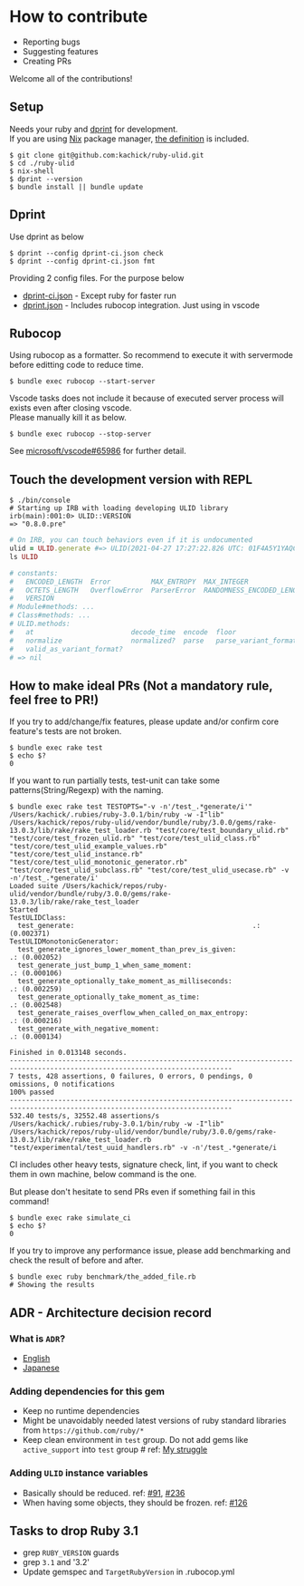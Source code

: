 # How to contribute

- Reporting bugs
- Suggesting features
- Creating PRs

Welcome all of the contributions!

## Setup

Needs your ruby and [dprint](https://dprint.dev/) for development.\
If you are using [Nix](https://nixos.org/) package manager, [the definition](shell.nix) is included.

```console
$ git clone git@github.com:kachick/ruby-ulid.git
$ cd ./ruby-ulid
$ nix-shell
$ dprint --version
$ bundle install || bundle update
```

## Dprint

Use dprint as below

```console
$ dprint --config dprint-ci.json check
$ dprint --config dprint-ci.json fmt
```

Providing 2 config files. For the purpose below

- [dprint-ci.json](dprint-ci.json) - Except ruby for faster run
- [dprint.json](dprint.json) - Includes rubocop integration. Just using in vscode

## Rubocop

Using rubocop as a formatter. So recommend to execute it with servermode before editting code to reduce time.

```console
$ bundle exec rubocop --start-server
```

Vscode tasks does not include it because of executed server process will exists even after closing vscode.\
Please manually kill it as below.

```console
$ bundle exec rubocop --stop-server
```

See [microsoft/vscode#65986](https://github.com/microsoft/vscode/issues/65986) for further detail.

## Touch the development version with REPL

```console
$ ./bin/console
# Starting up IRB with loading developing ULID library
irb(main):001:0> ULID::VERSION
=> "0.8.0.pre"
```

```ruby
# On IRB, you can touch behaviors even if it is undocumented
ulid = ULID.generate #=> ULID(2021-04-27 17:27:22.826 UTC: 01F4A5Y1YAQCYAYCTC7GRMJ9AA)
ls ULID

# constants:
#   ENCODED_LENGTH  Error          MAX_ENTROPY  MAX_INTEGER                MAX_MILLISECONDS          MonotonicGenerator
#   OCTETS_LENGTH   OverflowError  ParserError  RANDOMNESS_ENCODED_LENGTH  TIMESTAMP_ENCODED_LENGTH  UnexpectedError
#   VERSION
# Module#methods: ...
# Class#methods: ...
# ULID.methods:
#   at                        decode_time  encode  floor                 from_integer  generate  max   min
#   normalize                 normalized?  parse   parse_variant_format  range         sample    scan  try_convert
#   valid_as_variant_format?
# => nil
```

## How to make ideal PRs (Not a mandatory rule, feel free to PR!)

If you try to add/change/fix features, please update and/or confirm core feature's tests are not broken.

```console
$ bundle exec rake test
$ echo $?
0
```

If you want to run partially tests, test-unit can take some patterns(String/Regexp) with the naming.

```console
$ bundle exec rake test TESTOPTS="-v -n'/test_.*generate/i'"
/Users/kachick/.rubies/ruby-3.0.1/bin/ruby -w -I"lib" /Users/kachick/repos/ruby-ulid/vendor/bundle/ruby/3.0.0/gems/rake-13.0.3/lib/rake/rake_test_loader.rb "test/core/test_boundary_ulid.rb" "test/core/test_frozen_ulid.rb" "test/core/test_ulid_class.rb" "test/core/test_ulid_example_values.rb" "test/core/test_ulid_instance.rb" "test/core/test_ulid_monotonic_generator.rb" "test/core/test_ulid_subclass.rb" "test/core/test_ulid_usecase.rb" -v -n'/test_.*generate/i'
Loaded suite /Users/kachick/repos/ruby-ulid/vendor/bundle/ruby/3.0.0/gems/rake-13.0.3/lib/rake/rake_test_loader
Started
TestULIDClass:
  test_generate:											.: (0.002371)
TestULIDMonotonicGenerator:
  test_generate_ignores_lower_moment_than_prev_is_given:						.: (0.002052)
  test_generate_just_bump_1_when_same_moment:								.: (0.000106)
  test_generate_optionally_take_moment_as_milliseconds:							.: (0.002259)
  test_generate_optionally_take_moment_as_time:								.: (0.002548)
  test_generate_raises_overflow_when_called_on_max_entropy:						.: (0.000216)
  test_generate_with_negative_moment:									.: (0.000134)

Finished in 0.013148 seconds.
-----------------------------------------------------------------------------------------------------------------------------
7 tests, 428 assertions, 0 failures, 0 errors, 0 pendings, 0 omissions, 0 notifications
100% passed
-----------------------------------------------------------------------------------------------------------------------------
532.40 tests/s, 32552.48 assertions/s
/Users/kachick/.rubies/ruby-3.0.1/bin/ruby -w -I"lib" /Users/kachick/repos/ruby-ulid/vendor/bundle/ruby/3.0.0/gems/rake-13.0.3/lib/rake/rake_test_loader.rb "test/experimental/test_uuid_handlers.rb" -v -n'/test_.*generate/i
```

CI includes other heavy tests, signature check, lint, if you want to check them in own machine, below command is the one.

But please don't hesitate to send PRs even if something fail in this command!

```console
$ bundle exec rake simulate_ci
$ echo $?
0
```

If you try to improve any performance issue, please add benchmarking and check the result of before and after.

```console
$ bundle exec ruby benchmark/the_added_file.rb
# Showing the results
```

## ADR - Architecture decision record

### What is `ADR`?

- [English](https://github.com/joelparkerhenderson/architecture_decision_record)
- [Japanese](https://quipper.hatenablog.com/entry/architecture_decision_records)

### Adding dependencies for this gem

- Keep no runtime dependencies
- Might be unavoidably needed latest versions of ruby standard libraries from `https://github.com/ruby/*`
- Keep clean environment in `test` group. Do not add gems like `active_support` into `test` group # ref: [My struggle](https://github.com/kachick/ruby-ulid/pull/42#discussion_r623960639)

### Adding `ULID` instance variables

- Basically should be reduced. ref: [#91](kachick/ruby-ulid#91), [#236](kachick/ruby-ulid#236)
- When having some objects, they should be frozen. ref: [#126](kachick/ruby-ulid#126)

## Tasks to drop Ruby 3.1

- grep `RUBY_VERSION` guards
- grep `3.1` and '3.2'
- Update gemspec and `TargetRubyVersion` in .rubocop.yml
